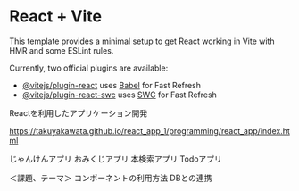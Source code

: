# React + Vite

This template provides a minimal setup to get React working in Vite with HMR and some ESLint rules.

Currently, two official plugins are available:

- [@vitejs/plugin-react](https://github.com/vitejs/vite-plugin-react/blob/main/packages/plugin-react/README.md) uses [Babel](https://babeljs.io/) for Fast Refresh
- [@vitejs/plugin-react-swc](https://github.com/vitejs/vite-plugin-react-swc) uses [SWC](https://swc.rs/) for Fast Refresh

Reactを利用したアプリケーション開発

https://takuyakawata.github.io/react_app_1/programming/react_app/index.html

じゃんけんアプリ
おみくじアプリ
本検索アプリ
Todoアプリ

＜課題、テーマ＞
コンポーネントの利用方法
DBとの連携